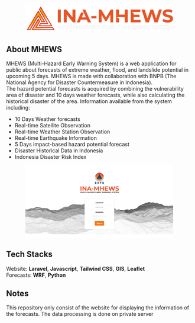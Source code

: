 <p align="center"><img src="https://github.com/irvanfaisal/mhews/blob/main/public/img/logo-full-white.png" width="400"></p>

## About MHEWS

MHEWS (Multi-Hazard Early Warning System) is a web application for public about forecasts of extreme weather, flood, and landslide potential in upcoming 5 days. MHEWS is made with collaboration with BNPB (The National Agency for Disaster Countermeasure in Indonesia).<br>The hazard potential forecasts is acquired by combining the vulnerability area of disaster and 10 days weather forecasts, while also calculating the historical disaster of the area. Information available from the system including:

- 10 Days Weather forecasts 
- Real-time Satellite Observation
- Real-time Weather Station Observation
- Real-time Earthquake Information
- 5 Days impact-based hazard potential forecast 
- Disaster Historical Data in Indonesia
- Indonesia Disaster Risk Index

<p align="center"><img src="https://github.com/irvanfaisal/mhews/blob/main/screenshot.png" width="400"></p>

## Tech Stacks

Website: <strong>Laravel</strong>, <strong>Javascript</strong>, <strong>Tailwind CSS</strong>, <strong>GIS</strong>, <strong>Leaflet</strong>
<br>Forecasts: <strong>WRF</strong>, <strong>Python</strong>

## Notes

This repository only consist of the website for displaying the information of the forecasts. The data processing is done on private server